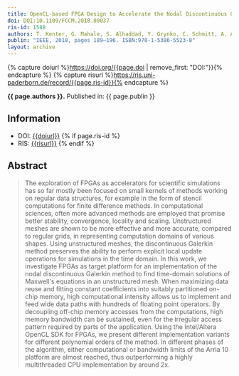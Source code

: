 ```yaml
---
title: OpenCL-based FPGA Design to Accelerate the Nodal Discontinuous Galerkin Method for Unstructured Meshes
doi: DOI:10.1109/FCCM.2018.00037
ris-id: 1588
authors: T. Kenter, G. Mahale, S. Alhaddad, Y. Grynko, C. Schmitt, A. Afzal, F. Hannig, J. Förstner et al.
publin: "IEEE, 2018, pages 189–196. ISBN:978-1-5386-5523-8"
layout: archive
---
```

<!-- Leave as is, let Jekyll do the work. -->
{% capture doiurl %}https://doi.org/{{page.doi | remove_first: "DOI:"}}{% endcapture %}
{% capture risurl %}https://ris.uni-paderborn.de/record/{{page.ris-id}}{% endcapture %}

<html><p><b>{{ page.authors }}.</b> Published in: {{ page.publin }}</p></html>

## Information

* DOI: <a href="{{doiurl}}">{{doiurl}}</a>
{% if page.ris-id %}
* RIS: <a href="{{risurl}}">{{risurl}}</a>
{% endif %}

<!-- Change abstract -->
## Abstract
>The exploration of FPGAs as accelerators for scientific simulations has so far mostly been focused on small kernels of methods working on regular data structures, for example in the form of stencil computations for finite difference methods. In computational sciences, often more advanced methods are employed that promise better stability, convergence, locality and scaling. Unstructured meshes are shown to be more effective and more accurate, compared to regular grids, in representing computation domains of various shapes. Using unstructured meshes, the discontinuous Galerkin method preserves the ability to perform explicit local update operations for simulations in the time domain. In this work, we investigate FPGAs as target platform for an implementation of the nodal discontinuous Galerkin method to find time-domain solutions of Maxwell's equations in an unstructured mesh. When maximizing data reuse and fitting constant coefficients into suitably partitioned on-chip memory, high computational intensity allows us to implement and feed wide data paths with hundreds of floating point operators. By decoupling off-chip memory accesses from the computations, high memory bandwidth can be sustained, even for the irregular access pattern required by parts of the application. Using the Intel/Altera OpenCL SDK for FPGAs, we present different implementation variants for different polynomial orders of the method. In different phases of the algorithm, either computational or bandwidth limits of the Arria 10 platform are almost reached, thus outperforming a highly multithreaded CPU implementation by around 2x.

